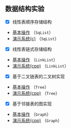 ## **数据结构实验**
- [x] 线性表顺序存储结构 
- [基本操作](./data_structure_experiment/SqList/SqList.c) （`SqList`）
- [演示系统(c)](./data_structure_experiment/SqList/SqList_ADT.c) （`SqList`）
- [x] 线性表链式存储结构  
- [基本操作](./data_structure_experiment/LinkList/LinkList.c) （`LinkList`）
- [演示系统(cpp)](./data_structure_experiment/LinkList/LinkList_ADT.cpp) （`LinkList`）
- [x] 基于二叉链表的二叉树实现
- [基本操作](./data_structure_experiment/Tree/Tree.cpp) （`Tree`）
- [演示系统(cpp)](./data_structure_experiment/Tree/Tree_ADT.cpp) （`Tree`）
- [x] 基于邻接表的图实现
- [基本操作](./data_structure_experiment/Graph/Graph.cpp) （`Graph`）
- [演示系统(cpp)](./data_structure_experiment/Graph/Graph_ADT.cpp) （`Graph`）
